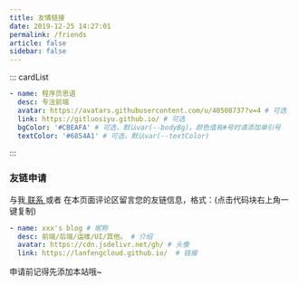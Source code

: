 ```yaml
---
title: 友情链接
date: 2019-12-25 14:27:01
permalink: /friends
article: false
sidebar: false
---
```


<!--
普通卡片列表容器，可用于友情链接、项目推荐、古诗词展示等。
cardList 后面可跟随一个数字表示每行最多显示多少个，选值范围1~4，默认3。在小屏时会根据屏幕宽度减少每行显示数量。
-->
::: cardList
```yaml
- name: 程序员思语
  desc: 专注前端
  avatar: https://avatars.githubusercontent.com/u/40508737?v=4 # 可选
  link: https://gitluosiyu.github.io/ # 可选
  bgColor: '#CBEAFA' # 可选，默认var(--bodyBg)。颜色值有#号时请添加单引号
  textColor: '#6854A1' # 可选，默认var(--textColor)
```
:::


### 友链申请

与我[ 联系 ](/about/#联系)或者 在本页面评论区留言您的友链信息，格式：(点击代码块右上角一键复制)


```yaml
- name: xxx's blog # 昵称
  desc: 前端/后端/运维/UI/其他。 # 介绍
  avatar: https://cdn.jsdelivr.net/gh/ # 头像
  link: https://lanfengcloud.github.io/  # 链接
```

申请前记得先添加本站哦~
